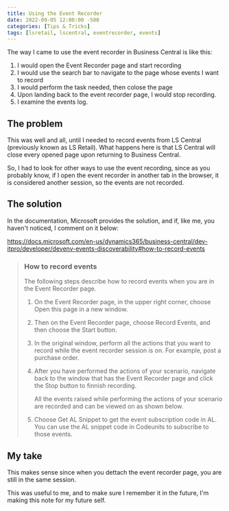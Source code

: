 ```yaml
---
title: Using the Event Recorder 
date: 2022-09-05 12:00:00 -500
categories: [Tips & Tricks] 
tags: [lsretail, lscentral, eventrecorder, events]
---
```


The way I came to use the event recorder in Business Central is like this:

1. I would open the Event Recorder page and start recording
2. I would use the search bar to navigate to the page whose events I want to record
3. I would perform the task needed, then colose the page
4. Upon landing back to the event recorder page, I would stop recording.
5. I examine the events log.

## The problem

This was well and all, until I needed to record events from LS Central (previously known as LS Retail). What happens here is that LS Central will close every opened page upon returning to Business Central.

So, I had to look for other ways to use the event recording, since as you probably know, if I open the event recorder in another tab in the browser, it is considered another session, so the events are not recorded.

## The solution

In the documentation, Microsoft provides the solution, and if, like me, you haven't noticed, I comment on it below:

<https://docs.microsoft.com/en-us/dynamics365/business-central/dev-itpro/developer/devenv-events-discoverability#how-to-record-events>

>### How to record events
>
>The following steps describe how to record events when you are in the Event Recorder page.
>
>1. On the Event Recorder page, in the upper right corner, choose Open this page in a new window.
>2. Then on the Event Recorder page, choose Record Events, and then choose the Start button.
>3. In the original window, perform all the actions that you want to record while the event recorder session is on. For example, post a purchase order.
>4. After you have performed the actions of your scenario, navigate back to the window that has the Event Recorder page and click the Stop button to finnish recording.
>
>    All the events raised while performing the actions of your scenario are recorded and can be viewed on as shown below.
>
>5. Choose Get AL Snippet to get the event subscription code in AL. You can use the AL snippet code in Codeunits to subscribe to those events.

## My take

This makes sense since when you dettach the event recorder page, you are still in the same session.

This was useful to me, and to make sure I remember it in the future, I'm making this note for my future self.